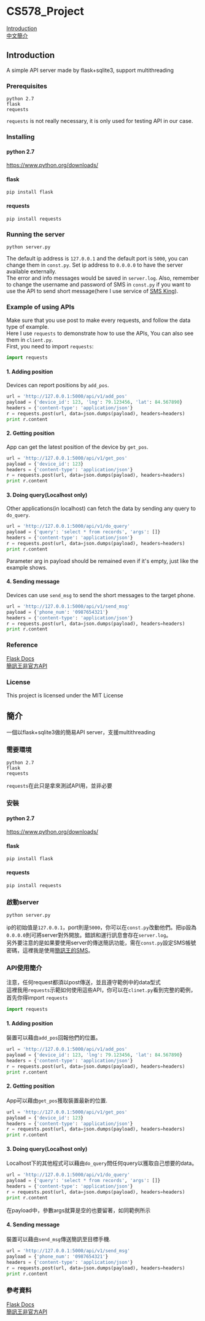 # CS578_Project 

[Introduction](#introduction)  
[中文簡介](#簡介)

## Introduction
A simple API server made by flask+sqlite3, support multithreading
### Prerequisites
```
python 2.7
flask
requests
```
```requests``` is not really necessary, it is only used for testing API in our case.

### Installing

#### python 2.7
https://www.python.org/downloads/

#### flask
```
pip install flask
```

#### requests
```
pip install requests
```

### Running the server
```
python server.py
```
The default ip address is ```127.0.0.1``` and the default port is ```5000```, you can change them in ```const.py```. Set ip address to ```0.0.0.0``` to have the server available externally.  
The error and info messages would be saved in ```server.log```.
Also, remember to change the username and password of SMS in ```const.py``` if you want to use the API to send short message(here I use service of [SMS King](http://www.kotsms.com.tw/)).

### Example of using APIs
Make sure that you use post to make every requests, and follow the data type of example.  
Here I use ```requests``` to demonstrate how to use the APIs, You can also see them in ```client.py```.  
First, you need to import ```requests```:
```python
import requests
```
#### 1. Adding position
Devices can report positions by ```add_pos```.
```python
url = 'http://127.0.0.1:5000/api/v1/add_pos'
payload = {'device_id': 123, 'lng': 79.123456, 'lat': 84.567890}
headers = {'content-type': 'application/json'}
r = requests.post(url, data=json.dumps(payload), headers=headers)
print r.content
```

#### 2. Getting position
App can get the latest position of the device by ```get_pos```.
```python
url = 'http://127.0.0.1:5000/api/v1/get_pos'
payload = {'device_id': 123}
headers = {'content-type': 'application/json'}
r = requests.post(url, data=json.dumps(payload), headers=headers)
print r.content
```

#### 3. Doing query(Localhost only)
Other applications(in localhost) can fetch the data by sending any query to ```do_query```.
```python
url = 'http://127.0.0.1:5000/api/v1/do_query'
payload = {'query': 'select * from records', 'args': []}
headers = {'content-type': 'application/json'}
r = requests.post(url, data=json.dumps(payload), headers=headers)
print r.content
```
Parameter arg in payload should be remained even if it's empty, just like the example shows.

#### 4. Sending message
Devices can use ```send_msg``` to send the short messages to the target phone.
```python
url = 'http://127.0.0.1:5000/api/v1/send_msg'
payload = {'phone_num': '0987654321'}
headers = {'content-type': 'application/json'}
r = requests.post(url, data=json.dumps(payload), headers=headers)
print r.content
```

### Reference
[Flask Docs](http://flask.pocoo.org/docs/0.12/)  
[簡訊王非官方API](https://github.com/fuyuanli/kotsms.py)

### License
This project is licensed under the MIT License


## 簡介
一個以flask+sqlite3做的簡易API server，支援multithreading

### 需要環境
```
python 2.7
flask
requests
```
```requests```在此只是拿來測試API用，並非必要

### 安裝

#### python 2.7
https://www.python.org/downloads/

#### flask
```
pip install flask
```

#### requests
```
pip install requests
```

### 啟動server
```
python server.py
```
ip的初始值是```127.0.0.1```，port則是```5000```，你可以在```const.py```改動他們。把ip設為```0.0.0.0```則可將server對外開放。錯誤和運行訊息會存在```server.log```。  
另外要注意的是如果要使用server的傳送簡訊功能，需在```const.py```設定SMS帳號密碼，這裡我是使用[簡訊王的SMS](http://www.kotsms.com.tw/)。

### API使用簡介
注意，任何request都須以post傳送，並且遵守範例中的data型式  
這裡我用```requests```示範如何使用這些API，你可以在```clinet.py```看到完整的範例，首先你得import ```requests```
```python
import requests
```
#### 1. Adding position
裝置可以藉由```add_pos```回報他們的位置。
```python
url = 'http://127.0.0.1:5000/api/v1/add_pos'
payload = {'device_id': 123, 'lng': 79.123456, 'lat': 84.567890}
headers = {'content-type': 'application/json'}
r = requests.post(url, data=json.dumps(payload), headers=headers)
print r.content
```

#### 2. Getting position
App可以藉由```get_pos```獲取裝置最新的位置.
```python
url = 'http://127.0.0.1:5000/api/v1/get_pos'
payload = {'device_id': 123}
headers = {'content-type': 'application/json'}
r = requests.post(url, data=json.dumps(payload), headers=headers)
print r.content
```

#### 3. Doing query(Localhost only)
Localhost下的其他程式可以藉由```do_query```問任何query以獲取自己想要的data。
```python
url = 'http://127.0.0.1:5000/api/v1/do_query'
payload = {'query': 'select * from records', 'args': []}
headers = {'content-type': 'application/json'}
r = requests.post(url, data=json.dumps(payload), headers=headers)
print r.content
```
在payload中，參數args就算是空的也要留著，如同範例所示

#### 4. Sending message
裝置可以藉由```send_msg```傳送簡訊至目標手機.
```python
url = 'http://127.0.0.1:5000/api/v1/send_msg'
payload = {'phone_num': '0987654321'}
headers = {'content-type': 'application/json'}
r = requests.post(url, data=json.dumps(payload), headers=headers)
print r.content
```

### 參考資料
[Flask Docs](http://flask.pocoo.org/docs/0.12/)  
[簡訊王非官方API](https://github.com/fuyuanli/kotsms.py)
